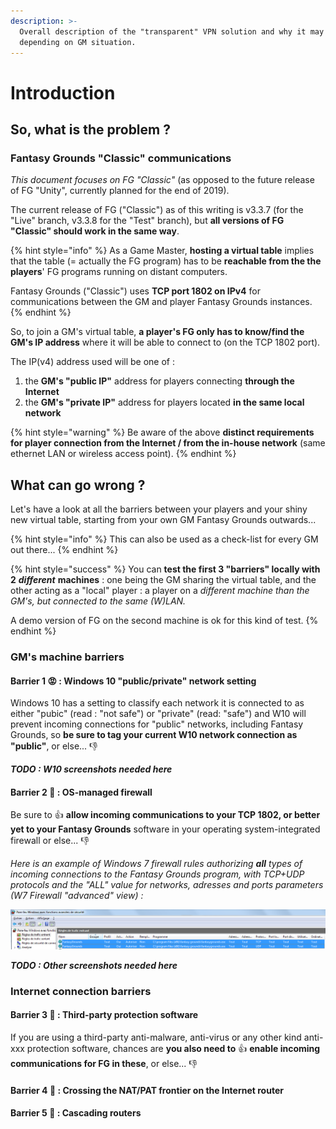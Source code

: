 ```yaml
---
description: >-
  Overall description of the "transparent" VPN solution and why it may be needed
  depending on GM situation.
---
```


# Introduction

## So, what is the problem ?

### Fantasy Grounds "Classic" communications

_This document focuses on FG "Classic"_ \(as opposed to the future release of FG "Unity", currently planned for the end of 2019\).

The current release of FG \("Classic"\) as of this writing is v3.3.7 \(for the "Live" branch, v3.3.8 for the "Test" branch\), but **all versions of FG "Classic" should work in the same way**.

{% hint style="info" %}
As a Game Master, **hosting a virtual table** implies that the table \(= actually the FG program\) has to be **reachable from the the players**' FG programs running on distant computers.

Fantasy Grounds \("Classic"\) uses **TCP port 1802 on IPv4** for communications between the GM and player Fantasy Grounds instances.
{% endhint %}

So, to join a GM's virtual table, **a player's FG only has to know/find the GM's IP address** where it will be able to connect to \(on the TCP 1802 port\).

The IP\(v4\) address used will be one of :

1. the **GM's "public IP"** address for players connecting **through the Internet**
2.  the **GM's "private IP"** address for players located **in the same local network**

{% hint style="warning" %}
Be aware of the above **distinct requirements for player connection from the Internet / from the in-house network** \(same ethernet LAN or wireless access point\).
{% endhint %}

## What can go wrong ?

Let's have a look at all the barriers between your players and your shiny new virtual table, starting from your own GM Fantasy Grounds outwards...

{% hint style="info" %}
This can also be used as a check-list for every GM out there...
{% endhint %}

{% hint style="success" %}
You can **test the first 3 "barriers" locally with 2** _**different**_ **machines** : one being the GM sharing the virtual table, and the other acting as a "local" player : a player on a _different machine than the GM's, but connected to the same \(W\)LAN._

A demo version of FG on the second machine is ok for this kind of test.
{% endhint %}

### GM's machine barriers

#### Barrier 1 😡 : Windows 10 "public/private" network setting

Windows 10 has a setting to classify each network it is connected to as either "pubic" \(read : "not safe"\) or "private" \(read: "safe"\) and W10 will prevent incoming connections for "public" networks, including Fantasy Grounds, so **be sure to tag your current W10 network connection as "public"**, or else... 👎 

_**TODO : W10 screenshots needed here**_

#### Barrier 2 👿 : OS-managed firewall

Be sure to 👍 **allow incoming communications to your TCP 1802, or better yet to your Fantasy Grounds** software in your operating system-integrated firewall or else... 👎 

_Here is an example of Windows 7 firewall rules authorizing **all** types of incoming connections to the Fantasy Grounds program, with TCP+UDP protocols and the "ALL" value for networks, adresses and ports parameters \(W7 Firewall "advanced" view\) :_

![W7 &quot;All Incoming&quot; rules example for F.G. ](.gitbook/assets/image%20%281%29.png)

_**TODO : Other screenshots needed here**_

### Internet connection barriers

#### Barrier 3 👹 : Third-party protection software

If you are using a third-party anti-malware, anti-virus or any other kind anti-xxx protection software, chances are **you also need to** 👍 **enable incoming communications for FG in these**, or else... 👎 



#### Barrier 4 👺 : Crossing the NAT/PAT frontier on the Internet router



#### Barrier 5 💩 : Cascading routers





